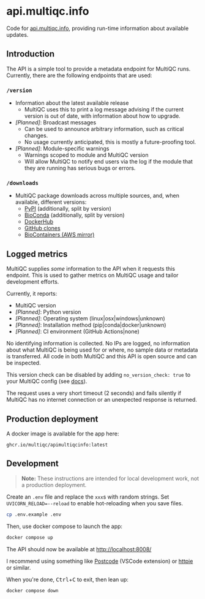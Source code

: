 # api.multiqc.info

Code for [api.multiqc.info](https://api.multiqc.info), providing run-time information about available updates.

## Introduction

The API is a simple tool to provide a metadata endpoint for MultiQC runs.
Currently, there are the following endpoints that are used:

### `/version`

- Information about the latest available release
  - MultiQC uses this to print a log message advising if the current version is out of date, with information about how to upgrade.
- _[Planned]_: Broadcast messages
  - Can be used to announce arbitrary information, such as critical changes.
  - No usage currently anticipated, this is mostly a future-proofing tool.
- _[Planned]_: Module-specific warnings
  - Warnings scoped to module and MultiQC version
  - Will allow MultiQC to notify end users via the log if the module that they are running has serious bugs or errors.

### `/downloads`

- MultiQC package downloads across multiple sources, and, when available, different versions:
  - [PyPI](https://pypi.org/project/multiqc) (additionally, split by version)
  - [BioConda](https://bioconda.github.io/recipes/multiqc) (additionally, split by version)
  - [DockerHub](https://hub.docker.com/r/ewels/multiqc)
  - [GitHub clones](https://github.com/ewels/MultiQC/graphs/traffic)
  - [BioContainers (AWS mirror)](https://api.us-east-1.gallery.ecr.aws/getRepositoryCatalogData)

## Logged metrics

MultiQC supplies _some_ information to the API when it requests this endpoint.
This is used to gather metrics on MultiQC usage and tailor development efforts.

Currently, it reports:

- MultiQC version
- _[Planned]_: Python version
- _[Planned]_: Operating system (linux|osx|windows|unknown)
- _[Planned]_: Installation method (pip|conda|docker|unknown)
- _[Planned]_: CI environment (GitHub Actions|none)

No identifying information is collected. No IPs are logged, no information about what MultiQC is being used for or where, no sample data or metadata is transferred. All code in both MultiQC and this API is open source and can be inspected.

This version check can be disabled by adding `no_version_check: true` to your MultiQC config (see [docs](https://multiqc.info/docs/getting_started/config/#checks-for-new-versions)).

The request uses a very short timeout (2 seconds) and fails silently if MultiQC has no internet connection or an unexpected response is returned.

## Production deployment

A docker image is available for the app here:

```
ghcr.io/multiqc/apimultiqcinfo:latest
```

## Development

> **Note:**
> These instructions are intended for local development work, not a production deployment.

Create an `.env` file and replace the `xxx`s with random strings.
Set `UVICORN_RELOAD=--reload` to enable hot-reloading when you save files.

```bash
cp .env.example .env
```

Then, use docker compose to launch the app:

```bash
docker compose up
```

The API should now be available at <http://localhost:8008/>

I recommend using something like [Postcode](https://marketplace.visualstudio.com/items?itemName=rohinivsenthil.postcode) (VSCode extension) or [httpie](https://httpie.io/) or similar.

When you're done, <kbd>Ctrl</kbd>+<kbd>C</kbd> to exit, then lean up:

```bash
docker compose down
```
